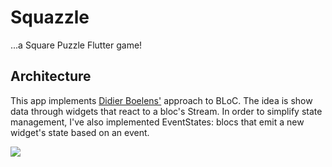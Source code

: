 # Squazzle

...a Square Puzzle Flutter game!

## Architecture

This app implements [Didier Boelens'](https://www.didierboelens.com/2018/12/reactive-programming---streams---bloc---practical-use-cases/) approach to BLoC.
The idea is show data through widgets that react to a bloc's Stream.
In order to simplify state management, I've also implemented EventStates: 
blocs that emit a new widget's state based on an event.

![](https://raw.githubusercontent.com/GLodi/squazzle/master/gfx/screen.png)
